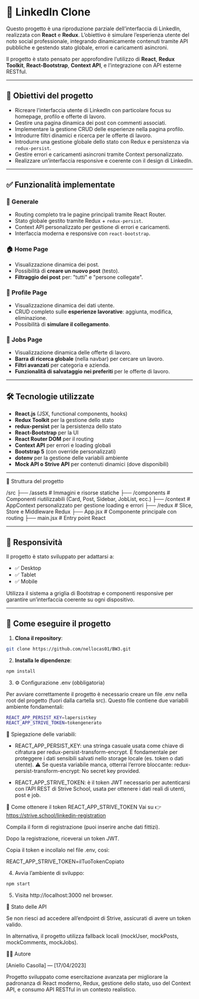 # 💼 LinkedIn Clone

Questo progetto è una riproduzione parziale dell’interfaccia di LinkedIn, realizzata con **React** e **Redux**. L’obiettivo è simulare l’esperienza utente del noto social professionale, integrando dinamicamente contenuti tramite API pubbliche e gestendo stato globale, errori e caricamenti asincroni.

Il progetto è stato pensato per approfondire l’utilizzo di **React**, **Redux Toolkit**, **React-Bootstrap**, **Context API**, e l’integrazione con API esterne RESTful.

---

## 🎯 Obiettivi del progetto

- Ricreare l'interfaccia utente di LinkedIn con particolare focus su homepage, profilo e offerte di lavoro.
- Gestire una pagina dinamica dei post con commenti associati.
- Implementare la gestione CRUD delle esperienze nella pagina profilo.
- Introdurre filtri dinamici e ricerca per le offerte di lavoro.
- Introdurre una gestione globale dello stato con Redux e persistenza via `redux-persist`.
- Gestire errori e caricamenti asincroni tramite Context personalizzato.
- Realizzare un’interfaccia responsive e coerente con il design di LinkedIn.

---

## ✅ Funzionalità implementate

### 🔗 Generale
- Routing completo tra le pagine principali tramite React Router.
- Stato globale gestito tramite Redux + `redux-persist`.
- Context API personalizzato per gestione di errori e caricamenti.
- Interfaccia moderna e responsive con `react-bootstrap`.

### 🏠 Home Page
- Visualizzazione dinamica dei post.
- Possibilità di **creare un nuovo post** (testo).
- **Filtraggio dei post** per: "tutti" e "persone collegate".

### 👤 Profile Page
- Visualizzazione dinamica dei dati utente.
- CRUD completo sulle **esperienze lavorative**: aggiunta, modifica, eliminazione.
- Possibilità di **simulare il collegamento**.

### 💼 Jobs Page
- Visualizzazione dinamica delle offerte di lavoro.
- **Barra di ricerca globale** (nella navbar) per cercare un lavoro.
- **Filtri avanzati** per categoria e azienda.
- **Funzionalità di salvataggio nei preferiti** per le offerte di lavoro.

---

## 🛠️ Tecnologie utilizzate

- **React.js** (JSX, functional components, hooks)
- **Redux Toolkit** per la gestione dello stato
- **redux-persist** per la persistenza dello stato
- **React-Bootstrap** per la UI
- **React Router DOM** per il routing
- **Context API** per errori e loading globali
- **Bootstrap 5** (con override personalizzati)
- **dotenv** per la gestione delle variabili ambiente
- **Mock API o Strive API** per contenuti dinamici (dove disponibili)

---

📁 Struttura del progetto

/src
├── /assets # Immagini e risorse statiche
├── /components # Componenti riutilizzabili (Card, Post, Sidebar, JobList, ecc.)
├── /context # AppContext personalizzato per gestione loading e errori
├── /redux # Slice, Store e Middleware Redux
├── App.jsx # Componente principale con routing
├── main.jsx # Entry point React

---

## 📱 Responsività

Il progetto è stato sviluppato per adattarsi a:

- ✅ Desktop
- ✅ Tablet
- ✅ Mobile

Utilizza il sistema a griglia di Bootstrap e componenti responsive per garantire un’interfaccia coerente su ogni dispositivo.

---

## 🔧 Come eseguire il progetto

1. **Clona il repository**:

```bash
git clone https://github.com/nellocas01/BW3.git
```

2. **Installa le dipendenze**:

```bash
npm install
```

3. ⚙️ Configurazione .env (obbligatoria)

Per avviare correttamente il progetto è necessario creare un file .env nella root del progetto (fuori dalla cartella src). Questo file contiene due variabili ambiente fondamentali:

```bash
REACT_APP_PERSIST_KEY=lapersistkey
REACT_APP_STRIVE_TOKEN=tokengenerato
```

🔑 Spiegazione delle variabili:
- REACT_APP_PERSIST_KEY: una stringa casuale usata come chiave di cifratura per redux-persist-transform-encrypt. È fondamentale per proteggere i dati sensibili salvati nello storage locale (es. token o dati utente).
⚠️ Se questa variabile manca, otterrai l’errore bloccante:
redux-persist-transform-encrypt: No secret key provided.

- REACT_APP_STRIVE_TOKEN: è il token JWT necessario per autenticarsi con l’API REST di Strive School, usata per ottenere i dati reali di utenti, post e job.

🧾 Come ottenere il token REACT_APP_STRIVE_TOKEN
Vai su 👉 https://strive.school/linkedin-registration

Compila il form di registrazione (puoi inserire anche dati fittizi).

Dopo la registrazione, riceverai un token JWT.

Copia il token e incollalo nel file .env, così:

REACT_APP_STRIVE_TOKEN=ilTuoTokenCopiato

4. Avvia l’ambiente di sviluppo:

```bash
npm start
```

5. Visita http://localhost:3000 nel browser.

🧪 Stato delle API

Se non riesci ad accedere all’endpoint di Strive, assicurati di avere un token valido.

In alternativa, il progetto utilizza fallback locali (mockUser, mockPosts, mockComments, mockJobs).

👨‍💻 Autore

[Aniello Casolla] — [17/04/2023]

Progetto sviluppato come esercitazione avanzata per migliorare la padronanza di React moderno, Redux, gestione dello stato, uso del Context API, e consumo API RESTful in un contesto realistico.